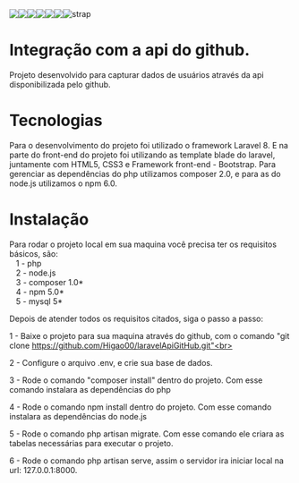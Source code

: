<div style="display: flex;">
    <img src="https://img.shields.io/static/v1?label=laravel&message=framework&color=red&style=for-the-badge>" />
    <img src="https://img.shields.io/static/v1?label=php&message=linguagem&color=blue&style=for-the-badge>" />
    <img src="https://img.shields.io/static/v1?label=nodejs&message=linguagem&color=important&style=for-the-badge>" />
    <img src="https://img.shields.io/static/v1?label=composer&message=gerenciador-pacotes&color=success&style=for-the-badge>" />
    <img src="https://img.shields.io/static/v1?label=npm&message=gerenciador-pacotes&color=inactive&style=for-the-badge>" />
    <img src="https://img.shields.io/static/v1?label=bootstrap&message=framework&color=red&style=for-the-badge>" />
    <img src="https://img.shields.io/static/v1?label=mysql&message=banco-dados&color=important&style=for-the-badge>" />strap
    
</div>

<h1 align="initial">Integração com a api do github.</h1>

<p align="initial">Projeto desenvolvido para capturar dados de usuários através da api disponibilizada pelo github.</p>

<h1 align="initial">Tecnologias</h1>
<p align="initial">Para o desenvolvimento do projeto foi utilizado o framework Laravel 8. E na parte do front-end do projeto foi utilizando as template blade do laravel, juntamente com HTML5, CSS3 e Framework front-end - Bootstrap. Para gerenciar as dependências do php utilizamos composer 2.0, e para as do node.js utilizamos o npm 6.0.</p>

<h1 align="initial">Instalação</h1>
<p align="initial">Para rodar o projeto local em sua maquina você precisa ter os requisitos básicos, são:<br>
    &nbsp&nbsp 1 - php <br>
    &nbsp&nbsp 2 - node.js <br>
    &nbsp&nbsp 3 - composer 1.0* <br>
    &nbsp&nbsp 4 - npm 5.0* <br>
    &nbsp&nbsp 5 - mysql 5* <br>
    

Depois de atender todos os requisitos citados, siga o passo a passo:<br>

1 - Baixe o projeto para sua maquina através do github, com o comando "git clone https://github.com/Higao00/laravelApiGitHub.git"<br>
    
2 - Configure o arquivo .env, e crie sua base de dados.<br>
    
3 - Rode o comando "composer install" dentro do projeto. Com esse comando instalara as dependências do php<br>

4 - Rode o comando npm install dentro do projeto. Com esse comando instalara as dependências do node.js<br>

5 - Rode o comando php artisan migrate. Com esse comando ele criara as tabelas necessárias para executar o projeto.<br>
   
6 - Rode o comando php artisan serve, assim o servidor ira iniciar local na url: 127.0.0.1:8000.</p>
